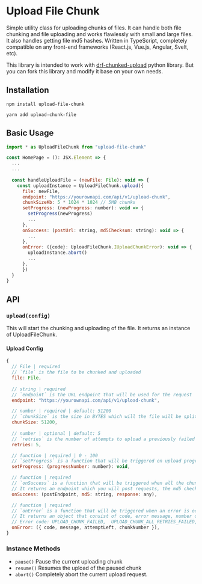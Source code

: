 # Upload File Chunk
Simple utility class for uploading chunks of files. It can handle both file chunking and file uploading and works flawlessly with small and large files. It also handles getting file md5 hashes. Written in TypeScript, completely compatible on any front-end frameworks (React.js, Vue.js, Angular, Svelt, etc).

This library is intended to work with [drf-chunked-upload](https://github.com/jkeifer/drf-chunked-upload) python library. But you can fork this library and modify it base on your own needs.

## Installation
```
npm install upload-file-chunk

yarn add upload-chunk-file
```
## Basic Usage
```js
import * as UploadFileChunk from "upload-file-chunk"

const HomePage = (): JSX.Element => {
  ...
  ...
  
  const handleUploadFile = (newFile: File): void => {
    const uploadInstance = UploadFileChunk.upload({
      file: newFile,
      endpoint: "https://yourownapi.com/api/v1/upload-chunk",
      chunkSizeKb: 5 * 1024 * 1024 // 5MB chunks
      setProgress: (newProgress: number): void => {
        setProgress(newProgress)
        ...
      },
      onSuccess: (postUrl: string, md5Checksum: string): void => {
        ...
      },
      onError: ({code}: UploadFileChunk.IUploadChunkError): void => {
        uploadInstance.abort()
        ...
      },
	  })
  }
}
```

## API
### `upload(config)`
This will start the chunking and uploading of the file. It returns an instance of UploadFileChunk.
#### Upload Config
```js
{
  // File | required
  // `file` is the file to be chunked and uploaded
  file: File,
  
  // string | required
  // `endpoint` is the URL endpoint that will be used for the request
  endpoint: "https://yourownapi.com/api/v1/upload-chunk",

  // number | required | default: 51200
  // `chunkSize` is the size in BYTES which will the file will be split into. Must be in multiples of 256.
  chunkSize: 51200,
  
  // number | optional | default: 5
  // `retries` is the number of attempts to upload a previously failed chunk upload.
  retries: 5,

  // function | required | 0 - 100
  // `setProgress` is a function that will be triggered on upload progress. 
  setProgress: (progressNumber: number): void,

  // function | required
  // `onSuccess` is a function that will be triggered when all the chunks is uploaded successfully. 
  // It returns an endpoint which you will post requests, the md5 checksum of the file and the response of the request of the last chunk
  onSuccess: (postEndpoint, md5: string, response: any),

  // function | required
  // `onError` is a function that will be triggered when an error is occured.
  // It returns an object that consist of code, error message, number of retry attempth left and the current chunk number.
  // Error code: UPLOAD_CHUNK_FAILED,  UPLOAD_CHUNK_ALL_RETRIES_FAILED, VALIDATION_FAILED, FAILED_HASH_MD5,
  onError: ({ code, message, attemptLeft, chunkNumber }),
}
```
### Instance Methods
- `pause()`
  Pause the current uploading chunk
- `resume()`
  Resumes the upload of the paused chunk
- `abort()`
   Completely abort the current upload request.